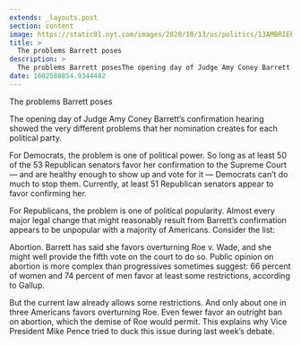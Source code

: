 ```yaml
--- 
extends: _layouts.post 
section: content 
image: https://static01.nyt.com/images/2020/10/13/us/politics/13AMBRIEFING-promo/13AMBRIEFING-lede-facebookJumbo.jpg 
title: > 
  The problems Barrett poses 
description: > 
  The problems Barrett posesThe opening day of Judge Amy Coney Barrett’s confirmation hearing showed the very different problems that her nomination creates for each political party.Currently, at least 51 Republican senators appear to favor confirming her.Almost every major legal change that might reasonably result from Barrett’s confirmation appears to be unpopular with a majority of Americans.Barrett has said she favors overturning Roe v. Wade, and she might well provide the fifth vote on the court to do so.Even fewer favor an outright ban on abortion, which the demise of Roe would permit. 
date: 1602588854.9344482 
--- 
```

The problems Barrett poses

The opening day of Judge Amy Coney Barrett’s confirmation hearing showed the very different problems that her nomination creates for each political party.

For Democrats, the problem is one of political power. So long as at least 50 of the 53 Republican senators favor her confirmation to the Supreme Court — and are healthy enough to show up and vote for it — Democrats can’t do much to stop them. Currently, at least 51 Republican senators appear to favor confirming her.

For Republicans, the problem is one of political popularity. Almost every major legal change that might reasonably result from Barrett’s confirmation appears to be unpopular with a majority of Americans. Consider the list:

Abortion. Barrett has said she favors overturning Roe v. Wade, and she might well provide the fifth vote on the court to do so. Public opinion on abortion is more complex than progressives sometimes suggest: 66 percent of women and 74 percent of men favor at least some restrictions, according to Gallup.

But the current law already allows some restrictions. And only about one in three Americans favors overturning Roe. Even fewer favor an outright ban on abortion, which the demise of Roe would permit. This explains why Vice President Mike Pence tried to duck this issue during last week’s debate.